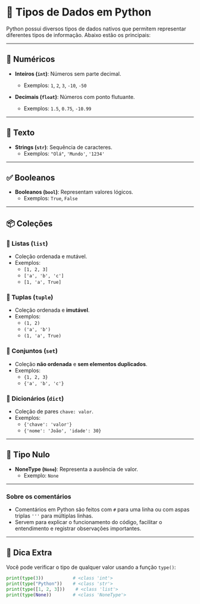 # 🧠 Tipos de Dados em Python

Python possui diversos tipos de dados nativos que permitem representar diferentes tipos de informação. Abaixo estão os principais:

---

## 🔢 Numéricos

- **Inteiros (`int`)**: Números sem parte decimal.
  - Exemplos: `1`, `2`, `3`, `-10`, `-50`

- **Decimais (`float`)**: Números com ponto flutuante.
  - Exemplos: `1.5`, `0.75`, `-10.99`

---

## 📝 Texto

- **Strings (`str`)**: Sequência de caracteres.
  - Exemplos: `"Olá"`, `'Mundo'`, `'1234'`

---

## ✅ Booleanos

- **Booleanos (`bool`)**: Representam valores lógicos.
  - Exemplos: `True`, `False`

---

## 📦 Coleções

### 🔹 Listas (`list`)
- Coleção ordenada e mutável.
- Exemplos:
  - `[1, 2, 3]`
  - `['a', 'b', 'c']`
  - `[1, 'a', True]`

### 🔹 Tuplas (`tuple`)
- Coleção ordenada e **imutável**.
- Exemplos:
  - `(1, 2)`
  - `('a', 'b')`
  - `(1, 'a', True)`

### 🔹 Conjuntos (`set`)
- Coleção **não ordenada** e **sem elementos duplicados**.
- Exemplos:
  - `{1, 2, 3}`
  - `{'a', 'b', 'c'}`

### 🔹 Dicionários (`dict`)
- Coleção de pares `chave: valor`.
- Exemplos:
  - `{'chave': 'valor'}`
  - `{'nome': 'João', 'idade': 30}`

---

## 🚫 Tipo Nulo

- **NoneType (`None`)**: Representa a ausência de valor.
  - Exemplo: `None`

---

### Sobre os comentários

- Comentários em Python são feitos com `#` para uma linha ou com aspas triplas `'''` para múltiplas linhas.
- Servem para explicar o funcionamento do código, facilitar o entendimento e registrar observações importantes.

---

## 🧪 Dica Extra

Você pode verificar o tipo de qualquer valor usando a função `type()`:

```python
print(type(3))           # <class 'int'>
print(type("Python"))    # <class 'str'>
print(type([1, 2, 3]))    # <class 'list'>
print(type(None))        # <class 'NoneType'>
